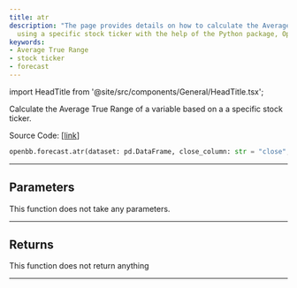 ```yaml
---
title: atr
description: "The page provides details on how to calculate the Average True Range"
  using a specific stock ticker with the help of the Python package, OpenBB.
keywords:
- Average True Range
- stock ticker
- forecast
---
```


import HeadTitle from '@site/src/components/General/HeadTitle.tsx';

<HeadTitle title="forecast.atr - Reference | OpenBB SDK Docs" />

Calculate the Average True Range of a variable based on a a specific stock ticker.

Source Code: [[link](https://github.com/OpenBB-finance/OpenBBTerminal/tree/main/openbb_terminal/forecast/forecast_model.py#L349)]

```python
openbb.forecast.atr(dataset: pd.DataFrame, close_column: str = "close", high_column: str = "high", low_column: str = "low")
```

---

## Parameters

This function does not take any parameters.

---

## Returns

This function does not return anything

---
